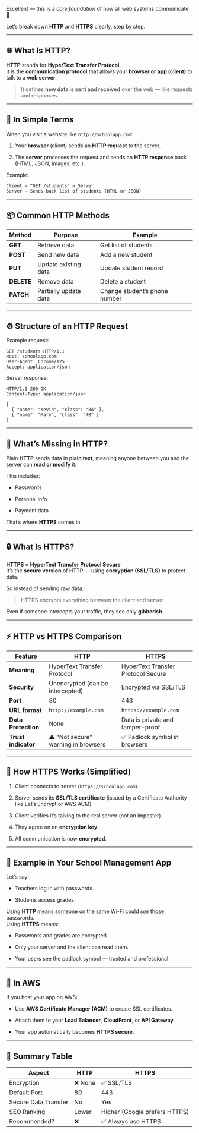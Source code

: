 Excellent — this is a _core foundation_ of how all web systems communicate 👏

Let’s break down **HTTP** and **HTTPS** clearly, step by step.

---

## 🌐 What Is HTTP?

**HTTP** stands for **HyperText Transfer Protocol**.  
It is the **communication protocol** that allows your **browser or app (client)** to talk to a **web server**.

> It defines **how data is sent and received** over the web — like requests and responses.

---

## 🔁 In Simple Terms

When you visit a website like `http://schoolapp.com`:

1. Your **browser** (client) sends an **HTTP request** to the server.
    
2. The **server** processes the request and sends an **HTTP response** back (HTML, JSON, images, etc.).
    

Example:

```
Client → “GET /students” → Server
Server → Sends back list of students (HTML or JSON)
```

---

## 📦 Common HTTP Methods

|Method|Purpose|Example|
|---|---|---|
|**GET**|Retrieve data|Get list of students|
|**POST**|Send new data|Add a new student|
|**PUT**|Update existing data|Update student record|
|**DELETE**|Remove data|Delete a student|
|**PATCH**|Partially update data|Change student’s phone number|

---

## ⚙️ Structure of an HTTP Request

Example request:

```
GET /students HTTP/1.1
Host: schoolapp.com
User-Agent: Chrome/125
Accept: application/json
```

Server response:

```
HTTP/1.1 200 OK
Content-Type: application/json

[
  { "name": "Kevin", "class": "8A" },
  { "name": "Mary", "class": "7B" }
]
```

---

## 🧠 What’s Missing in HTTP?

Plain **HTTP** sends data in **plain text**, meaning anyone between you and the server can **read or modify** it.

This includes:

- Passwords
    
- Personal info
    
- Payment data
    

That’s where **HTTPS** comes in.

---

## 🔒 What Is HTTPS?

**HTTPS** = **HyperText Transfer Protocol Secure**  
It’s the **secure version** of HTTP — using **encryption (SSL/TLS)** to protect data.

So instead of sending raw data:

> HTTPS encrypts everything between the client and server.

Even if someone intercepts your traffic, they see only **gibberish**.

---

## ⚡️ HTTP vs HTTPS Comparison

|Feature|HTTP|HTTPS|
|---|---|---|
|**Meaning**|HyperText Transfer Protocol|HyperText Transfer Protocol Secure|
|**Security**|Unencrypted (can be intercepted)|Encrypted via SSL/TLS|
|**Port**|80|443|
|**URL format**|`http://example.com`|`https://example.com`|
|**Data Protection**|None|Data is private and tamper-proof|
|**Trust indicator**|⚠️ “Not secure” warning in browsers|✅ Padlock symbol in browsers|

---

## 🧱 How HTTPS Works (Simplified)

1. Client connects to server (`https://schoolapp.com`).
    
2. Server sends its **SSL/TLS certificate** (issued by a Certificate Authority like Let’s Encrypt or AWS ACM).
    
3. Client verifies it’s talking to the real server (not an imposter).
    
4. They agree on an **encryption key**.
    
5. All communication is now **encrypted**.
    

---

## 🏫 Example in Your School Management App

Let’s say:

- Teachers log in with passwords.
    
- Students access grades.
    

Using **HTTP** means someone on the same Wi-Fi could _see_ those passwords.  
Using **HTTPS** means:

- Passwords and grades are encrypted.
    
- Only your server and the client can read them.
    
- Your users see the padlock symbol — trusted and professional.
    

---

## 🔐 In AWS

If you host your app on AWS:

- Use **AWS Certificate Manager (ACM)** to create SSL certificates.
    
- Attach them to your **Load Balancer**, **CloudFront**, or **API Gateway**.
    
- Your app automatically becomes **HTTPS secure**.
    

---

## 🧩 Summary Table

|Aspect|HTTP|HTTPS|
|---|---|---|
|Encryption|❌ None|✅ SSL/TLS|
|Default Port|80|443|
|Secure Data Transfer|No|Yes|
|SEO Ranking|Lower|Higher (Google prefers HTTPS)|
|Recommended?|❌|✅ Always use HTTPS|
